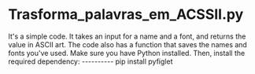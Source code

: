 # Trasforma_palavras_em_ACSSII.py

It's a simple code. It takes an input for a name and a font, and returns the value in ASCII art. The code also has a function that saves the names and fonts you've used.
Make sure you have Python installed. Then, install the required dependency: ---------- pip install pyfiglet
